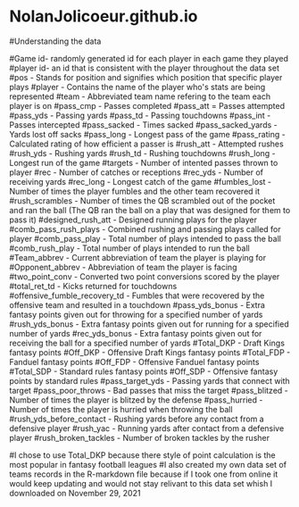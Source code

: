 # NolanJolicoeur.github.io

#Understanding the data 

#Game id- randomly generated id for each player in each game they played
#player id- an id that is consistent with the player throughout the data set
#pos - Stands for position and signifies which position that specific player plays
#player - Contains the name of the player who's stats are being represented
#team - Abbreviated team name refering to the team each player is on
#pass_cmp - Passes completed 
#pass_att = Passes attempted
#pass_yds - Passing yards 
#pass_td - Passing touchdowns 
#pass_int - Passes intercepted 
#pass_sacked - Times sacked 
#pass_sacked_yards - Yards lost off sacks 
#pass_long - Longest pass of the game 
#pass_rating - Calculated rating of how efficient a passer is 
#rush_att - Attempted rushes 
#rush_yds - Rushing yards 
#rush_td - Rushing touchdowns 
#rush_long - Longest run of the game 
#targets - Number of intented passes thrown to player 
#rec - Number of catches or receptions 
#rec_yds - Number of receiving yards 
#rec_long - Longest catch of the game 
#fumbles_lost - Number of times the player fumbles and the other team recovered it 
#rush_scrambles - Number of times the QB scrambled out of the pocket and ran the ball (The QB ran the ball on a play that was designed for them to pass it)
#designed_rush_att - Designed running plays for the player
#comb_pass_rush_plays - Combined rushing and passing plays called for player 
#comb_pass_play - Total number of plays intended to pass the ball 
#comb_rush_play - Total number of plays intended to run the ball 
#Team_abbrev - Current abbreviation of team the player is playing for 
#Opponent_abbrev - Abbreviation of team the player is facing 
#two_point_conv - Converted two point conversions scored by the player 
#total_ret_td - Kicks returned for touchdowns 
#offensive_fumble_recovery_td - Fumbles that were recovered by the offensive team and resulted in a touchdown 
#pass_yds_bonus - Extra fantasy points given out for throwing for a specified number of yards 
#rush_yds_bonus - Extra fantasy points given out for running for a specified number of yards 
#rec_yds_bonus - Extra fantasy points given out for receiving the ball for a specified number of yards 
#Total_DKP - Draft Kings fantasy points 
#Off_DKP - Offensive Draft Kings fantasy points
#Total_FDP - Fanduel fantasy points 
#Off_FDP - Offensive Fanduel fantasy points 
#Total_SDP - Standard rules fantasy points 
#Off_SDP - Offensive fantasy points by standard rules 
#pass_target_yds - Passing yards that connect with target 
#pass_poor_throws - Bad passes that miss the target
#pass_blitzed - Number of times the player is blitzed by the defense 
#pass_hurried - Number of times the player is hurried when throwing the ball 
#rush_yds_before_contact - Rushing yards before any contact from a defensive player 
#rush_yac - Running yards after contact from a defensive player 
#rush_broken_tackles - Number of broken tackles by the rusher

#I chose to use Total_DKP because there style of point calculation is the most popular in fantasy football leagues 
#I also created my own data set of teams records in the R-markdown file because if I took one from online it would keep updating and would not stay relivant to this data set whish I downloaded on November 29, 2021

  
